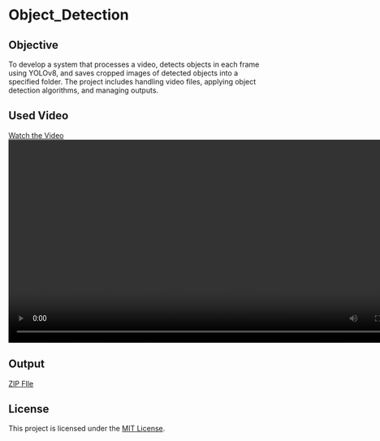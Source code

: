 # Object_Detection

## Objective
To develop a system that processes a video, detects objects in each frame using YOLOv8, and saves cropped images of detected objects into a specified folder. The project includes handling video files, applying object detection algorithms, and managing outputs.

## Used Video
[Watch the Video](https://drive.google.com/uc?id=1BXn53hXcysQaRNTOjOf4uIwdZfZG3nSF)
<video width="800" controls>
  <source src="https://drive.google.com/uc?id=1BXn53hXcysQaRNTOjOf4uIwdZfZG3nSF" type="video/mp4">
</video>

## Output
[ZIP FIle](https://drive.google.com/file/d/1-wR4COQXVfmkj5gTjnlGCWnarvGG2d8K/view?usp=sharing)

## License
This project is licensed under the [MIT License](LICENSE).
